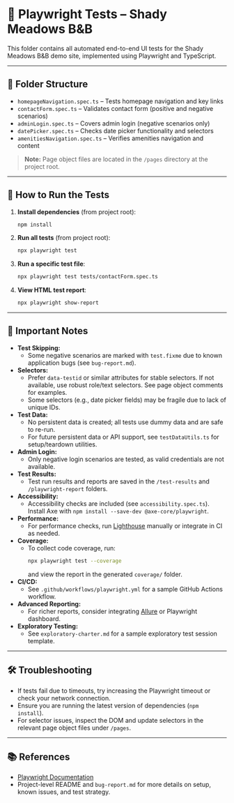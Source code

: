 # 🧪 Playwright Tests – Shady Meadows B&B

This folder contains all automated end-to-end UI tests for the Shady Meadows B&B demo site, implemented using Playwright and TypeScript.

---

## 📂 Folder Structure

- `homepageNavigation.spec.ts` – Tests homepage navigation and key links
- `contactForm.spec.ts` – Validates contact form (positive and negative scenarios)
- `adminLogin.spec.ts` – Covers admin login (negative scenarios only)
- `datePicker.spec.ts` – Checks date picker functionality and selectors
- `amenitiesNavigation.spec.ts` – Verifies amenities navigation and content

> **Note:** Page object files are located in the `/pages` directory at the project root.

---

## 🚀 How to Run the Tests

1. **Install dependencies** (from project root):
   ```sh
   npm install
   ```

2. **Run all tests** (from project root):
   ```sh
   npx playwright test
   ```

3. **Run a specific test file**:
   ```sh
   npx playwright test tests/contactForm.spec.ts
   ```

4. **View HTML test report**:
   ```sh
   npx playwright show-report
   ```

---


## 📝 Important Notes

- **Test Skipping:**
  - Some negative scenarios are marked with `test.fixme` due to known application bugs (see `bug-report.md`).
- **Selectors:**
  - Prefer `data-testid` or similar attributes for stable selectors. If not available, use robust role/text selectors. See page object comments for examples.
  - Some selectors (e.g., date picker fields) may be fragile due to lack of unique IDs.
- **Test Data:**
  - No persistent data is created; all tests use dummy data and are safe to re-run.
  - For future persistent data or API support, see `testDataUtils.ts` for setup/teardown utilities.
- **Admin Login:**
  - Only negative login scenarios are tested, as valid credentials are not available.
- **Test Results:**
  - Test run results and reports are saved in the `/test-results` and `/playwright-report` folders.
- **Accessibility:**
  - Accessibility checks are included (see `accessibility.spec.ts`). Install Axe with `npm install --save-dev @axe-core/playwright`.
- **Performance:**
  - For performance checks, run [Lighthouse](https://developers.google.com/web/tools/lighthouse) manually or integrate in CI as needed.
- **Coverage:**
  - To collect code coverage, run:
    ```sh
    npx playwright test --coverage
    ```
    and view the report in the generated `coverage/` folder.
- **CI/CD:**
  - See `.github/workflows/playwright.yml` for a sample GitHub Actions workflow.
- **Advanced Reporting:**
  - For richer reports, consider integrating [Allure](https://docs.qameta.io/allure/) or Playwright dashboard.
- **Exploratory Testing:**
  - See `exploratory-charter.md` for a sample exploratory test session template.

---

## 🛠️ Troubleshooting

- If tests fail due to timeouts, try increasing the Playwright timeout or check your network connection.
- Ensure you are running the latest version of dependencies (`npm install`).
- For selector issues, inspect the DOM and update selectors in the relevant page object files under `/pages`.

---

## 📚 References

- [Playwright Documentation](https://playwright.dev/docs/intro)
- Project-level README and `bug-report.md` for more details on setup, known issues, and test strategy.
